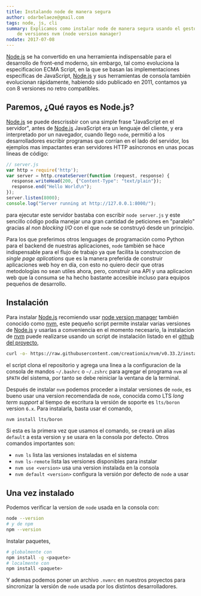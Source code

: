 ```yaml
---
title: Instalando node de manera segura
author: odarbelaeze@gmail.com
tags: node, js, cli
summary: Explicamos como instalar node de manera segura usando el gestor
    de versiones nvm (node version manager)
nodate: 2017-07-08
---
```


[Node.js][node] se ha convertido en una herramienta
indispensable para el desarrollo de front-end moderno, sin embargo, tal como
evoluciona la especificacion ECMA Script, en la que se basan las
implementaciones específicas de JavaScript, [Node.js][node] y sus herramientas de
consola también evolucionan rápidamente, habiendo sido publicado en 2011,
contamos ya con 8 versiones no retro compatibles.

## Paremos, ¿Qué rayos es Node.js?

[Node.js][node] se puede descrissbir con una simple frase "JavaScript en el
servidor", antes de [Node.js][node] JavaScript era un lenguaje del cliente, y
era interpretado por un navegador, cuando llego `node`, permitió a los
desarrolladores escribir programas que corrían en el lado del servidor, los
ejemplos mas impactantes eran servidores HTTP asíncronos en unas pocas lineas
de código:

```js
// server.js
var http = require('http');
var server = http.createServer(function (request, response) {
  response.writeHead(200, {"Content-Type": "text/plain"});
  response.end("Hello World\n");
});
server.listen(8000);
console.log("Server running at http://127.0.0.1:8000/");
```

para ejecutar este servidor bastaba con escribir `node server.js` y este
sencillo código podía manejar una gran cantidad de peticiones en "paralelo"
gracias al _non blocking I/O_ con el que `node` se construyó desde un
principio.

Para los que preferimos otros lenguages de programación como Python para el
backend de nuestras aplicaciones, `node` también se hace indispensable para el
flujo de trabajo ya que facilita la construccion de _single page aplications_
que es la manera preferida de construir aplicaciones web hoy en día, con esto
no quiero decir que otras metodologías no sean utiles ahora, pero, construir
una API y una aplicacion web que la consuma se ha hecho bastante accesible
incluso para equipos pequeños de desarrollo.

## Instalación

Para instalar [Node.js][node] recomiendo usar [node version manager][nvm]
también conocido como [nvm][nvm], este pequeño script permite instalar varias
versiones de [Node.js][node] y usarlas a conveniencia en el momento necesario,
la instalacion de [nvm][nvm] puede realizarse usando un script de instalación
listado en el [github del proyecto][nvm],

```bash
curl -o- https://raw.githubusercontent.com/creationix/nvm/v0.33.2/install.sh | bash
```

el script clona el repositorio y agrega una linea a la configuracion de la
consola de mandos `~/.bashrc` o `~/.zshrc` para agregar el programa `nvm` al
`$PATH` del sistema, por tanto se debe reiniciar la ventana de la terminal.

Después de instalar `nvm` podemos proceder a instalar versiones de `node`, es
bueno usar una version recomendada de `node`, conocida como LTS _long term
support_ al tiempo de escritura la versión de soporte es `lts/boron` version
`6.x`. Para instalarla, basta usar el comando,

```bash
nvm install lts/boron
```

Si esta es la primera vez que usamos el comando, se creará un alias `default`
a esta version y se usara en la consola por defecto. Otros comandos importantes
son:

- `nvm ls` lista las versiones instaladas en el sistema
- `nvm ls-remote` lista las versiones disponibles para instalar
- `nvm use <version>` usa una version instalada en la consola
- `nvm default <version>` configura la versión por defecto de `node` a usar

## Una vez instalado

Podemos verificar la version de `node` usada en la consola con:

```bash
node --version
# y de npm
npm --version
```

Instalar paquetes,

```bash
# globalmente con
npm install -g <paquete>
# localmente con
npm install <paquete>
```

Y ademas podemos poner un archivo `.nvmrc` en nuestros proyectos para
sincronizar la versión de `node` usada por los distintos desarrolladores.

[nvm]: https://github.com/creationix/nvm
[node]: https://nodejs.org/es/

